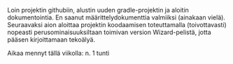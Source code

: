 Loin projektin githubiin, alustin uuden gradle-projektin ja aloitin dokumentointia. En saanut määrittelydokumenttia valmiiksi (ainakaan vielä). Seuraavaksi aion aloittaa projektin koodaamisen toteuttamalla (toivottavasti) nopeasti perusominaisuuksiltaan toimivan version Wizard-pelistä, jotta pääsen kirjoittamaan tekoälyä.

Aikaa mennyt tällä viikolla: n. 1 tunti
